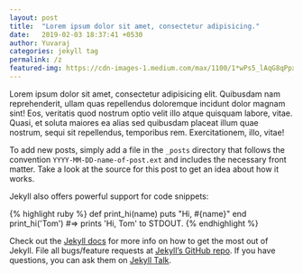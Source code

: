 ```yaml
---
layout: post
title:  "Lorem ipsum dolor sit amet, consectetur adipisicing."
date:   2019-02-03 18:37:41 +0530
author: Yuvaraj
categories: jekyll tag
permalink: /z
featured-img: https://cdn-images-1.medium.com/max/1100/1*wPs5_lAqG8qPpxjzdVR4ng.jpeg
---
```



Lorem ipsum dolor sit amet, consectetur adipisicing elit. Quibusdam nam reprehenderit, ullam quas repellendus doloremque incidunt dolor magnam sint! Eos, veritatis quod nostrum optio velit illo atque quisquam labore, vitae. Quasi, et soluta maiores ea alias sed quibusdam placeat illum quae nostrum, sequi sit repellendus, temporibus rem. Exercitationem, illo, vitae!

To add new posts, simply add a file in the `_posts` directory that follows the convention `YYYY-MM-DD-name-of-post.ext` and includes the necessary front matter. Take a look at the source for this post to get an idea about how it works.

Jekyll also offers powerful support for code snippets:

{% highlight ruby %}
def print_hi(name)
  puts "Hi, #{name}"
end
print_hi('Tom')
#=> prints 'Hi, Tom' to STDOUT.
{% endhighlight %}

Check out the [Jekyll docs][jekyll-docs] for more info on how to get the most out of Jekyll. File all bugs/feature requests at [Jekyll’s GitHub repo][jekyll-gh]. If you have questions, you can ask them on [Jekyll Talk][jekyll-talk].

[jekyll-docs]: https://jekyllrb.com/docs/home
[jekyll-gh]:   https://github.com/jekyll/jekyll
[jekyll-talk]: https://talk.jekyllrb.com/
